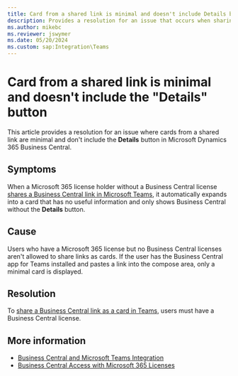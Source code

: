 ```yaml
---
title: Card from a shared link is minimal and doesn't include Details button
description: Provides a resolution for an issue that occurs when sharing a Business Central link in Teams.
ms.author: mikebc
ms.reviewer: jswymer
ms.date: 05/20/2024
ms.custom: sap:Integration\Teams
---
```

# Card from a shared link is minimal and doesn't include the "Details" button

This article provides a resolution for an issue where cards from a shared link are minimal and don't include the **Details** button in Microsoft Dynamics 365 Business Central.

## Symptoms

When a Microsoft 365 license holder without a Business Central license [shares a Business Central link in Microsoft Teams](/dynamics365/business-central/across-working-with-teams), it automatically expands into a card that has no useful information and only shows Business Central without the **Details** button.

## Cause

Users who have a Microsoft 365 license but no Business Central licenses aren't allowed to share links as cards. If the user has the Business Central app for Teams installed and pastes a link into the compose area, only a minimal card is displayed.

## Resolution

To [share a Business Central link as a card in Teams](/dynamics365/business-central/across-working-with-teams#include-a-business-central-card-in-a-teams-conversation), users must have a Business Central license.

## More information

- [Business Central and Microsoft Teams Integration](/dynamics365/business-central/across-teams-overview)
- [Business Central Access with Microsoft 365 Licenses](/dynamics365/business-central/admin-access-with-m365-license)
